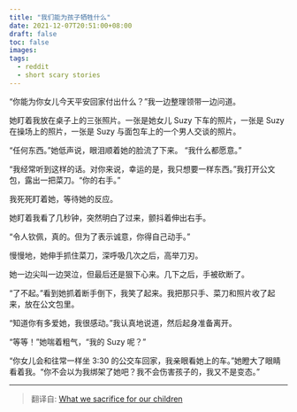 ```yaml
---
title: "我们能为孩子牺牲什么"
date: 2021-12-07T20:51:00+08:00
draft: false
toc: false
images:
tags: 
  - reddit
  - short scary stories 
---
```


“你能为你女儿今天平安回家付出什么？”我一边整理领带一边问道。

她盯着我放在桌子上的三张照片。一张是她女儿 Suzy 下车的照片，一张是 Suzy 在操场上的照片，一张是 Suzy 与面包车上的一个男人交谈的照片。

“任何东西。”她低声说，眼泪顺着她的脸流了下来。 “我什么都愿意。”

“我经常听到这样的话。对你来说，幸运的是，我只想要一样东西。”我打开公文包，露出一把菜刀。“你的右手。”

我死死盯着她，等待她的反应。

她盯着我看了几秒钟，突然明白了过来，颤抖着伸出右手。

“令人钦佩，真的。但为了表示诚意，你得自己动手。”

慢慢地，她伸手抓住菜刀，深呼吸几次之后，高举刀刃。

她一边尖叫一边哭泣，但最后还是狠下心来。几下之后，手被砍断了。

“了不起。”看到她抓着断手倒下，我笑了起来。我把那只手、菜刀和照片收了起来，放在公文包里。

“知道你有多爱她，我很感动。”我认真地说道，然后起身准备离开。

“等等！”她喘着粗气，“我的 Suzy 呢？”

“你女儿会和往常一样坐 3:30 的公交车回家，我亲眼看她上的车。”她瞪大了眼睛看着我。“你不会以为我绑架了她吧？我不会伤害孩子的，我又不是变态。”

------

>翻译自: [What we sacrifice for our children](https://www.reddit.com/r/shortscarystories/comments/2jmus8/what_we_sacrifice_for_our_children/)
